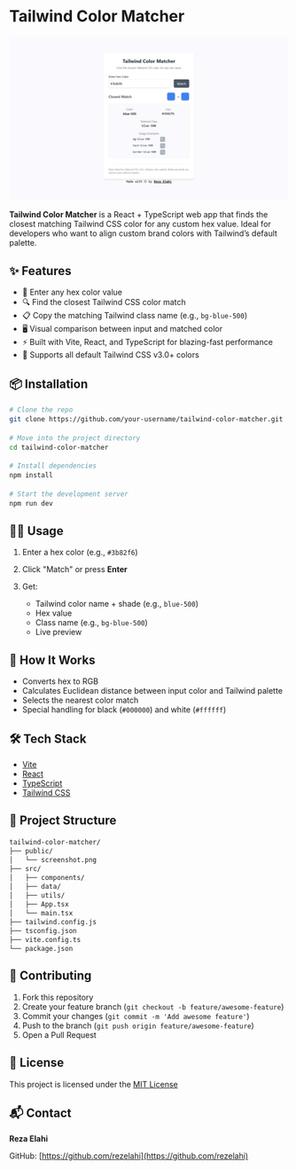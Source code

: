 # Tailwind Color Matcher

![Screenshot](./public/Screenshot.jpeg)

**Tailwind Color Matcher** is a React + TypeScript web app that finds the closest matching Tailwind CSS color for any custom hex value. Ideal for developers who want to align custom brand colors with Tailwind’s default palette.

## ✨ Features

- 🎨 Enter any hex color value
- 🔍 Find the closest Tailwind CSS color match
- 📋 Copy the matching Tailwind class name (e.g., `bg-blue-500`)
- 🖥️ Visual comparison between input and matched color
- ⚡ Built with Vite, React, and TypeScript for blazing-fast performance
- 🌈 Supports all default Tailwind CSS v3.0+ colors

<!-- ## 🚀 Live Demo -->

<!-- 👉 [Live Demo](https://your-deployment-url.com) -->
<!-- Replace the above link with your actual deployed app URL -->

## 📦 Installation

```bash
# Clone the repo
git clone https://github.com/your-username/tailwind-color-matcher.git

# Move into the project directory
cd tailwind-color-matcher

# Install dependencies
npm install

# Start the development server
npm run dev
````

## 🧑‍💻 Usage

1. Enter a hex color (e.g., `#3b82f6`)
2. Click "Match" or press **Enter**
3. Get:

   * Tailwind color name + shade (e.g., `blue-500`)
   * Hex value
   * Class name (e.g., `bg-blue-500`)
   * Live preview

## 🧠 How It Works

* Converts hex to RGB
* Calculates Euclidean distance between input color and Tailwind palette
* Selects the nearest color match
* Special handling for black (`#000000`) and white (`#ffffff`)

## 🛠 Tech Stack

* [Vite](https://vitejs.dev/)
* [React](https://reactjs.org/)
* [TypeScript](https://www.typescriptlang.org/)
* [Tailwind CSS](https://tailwindcss.com/)

## 📁 Project Structure

```
tailwind-color-matcher/
├── public/
│   └── screenshot.png
├── src/
│   ├── components/
│   ├── data/
│   ├── utils/
│   ├── App.tsx
│   └── main.tsx
├── tailwind.config.js
├── tsconfig.json
├── vite.config.ts
└── package.json
```

## 🤝 Contributing

1. Fork this repository
2. Create your feature branch (`git checkout -b feature/awesome-feature`)
3. Commit your changes (`git commit -m 'Add awesome feature'`)
4. Push to the branch (`git push origin feature/awesome-feature`)
5. Open a Pull Request

## 📄 License

This project is licensed under the [MIT License](LICENSE)

## 📬 Contact

**Reza Elahi**
<!-- [@yourtwitter](https://twitter.com/yourtwitter) -->
<!-- 📧 [your.email@example.com](mailto:your.email@example.com) -->

GitHub: [https://github.com/rezelahi](https://github.com/rezelahi)
